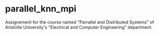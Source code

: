 # parallel_knn_mpi
Assignement for the course named "Parrallel and Distributed Systems" of Aristotle University's "Electrical and Computer Engineering" department.
